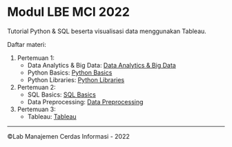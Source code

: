 # Modul LBE MCI 2022

Tutorial Python & SQL beserta visualisasi data menggunakan Tableau.

Daftar materi:

1. Pertemuan 1:
   - Data Analytics & Big Data: [Data Analytics & Big Data](https://intip.in/LBEMCI22DAOverview)
   - Python Basics: [Python Basics](https://github.com/Manajemen-Cerdas-Informasi/Modul-LBE-2022/tree/main/modul-python/python-basics)
   - Python Libraries: [Python Libraries](https://github.com/Manajemen-Cerdas-Informasi/Modul-LBE-2022/tree/main/modul-python/python-libraries)
2. Pertemuan 2:
   - SQL Basics: [SQL Basics](https://github.com/Manajemen-Cerdas-Informasi/Modul-LBE-2022/tree/main/modul-sql/sql-basics)
   - Data Preprocessing: [Data Preprocessing](https://github.com/Manajemen-Cerdas-Informasi/Modul-LBE-2022/tree/main/modul-sql/data-preprocessing-with-sql)
3. Pertemuan 3:
   - Tableau: [Tableau](https://github.com/Manajemen-Cerdas-Informasi/Modul-LBE-2022/blob/main/modul-tableu/README.md)

---

©Lab Manajemen Cerdas Informasi - 2022
